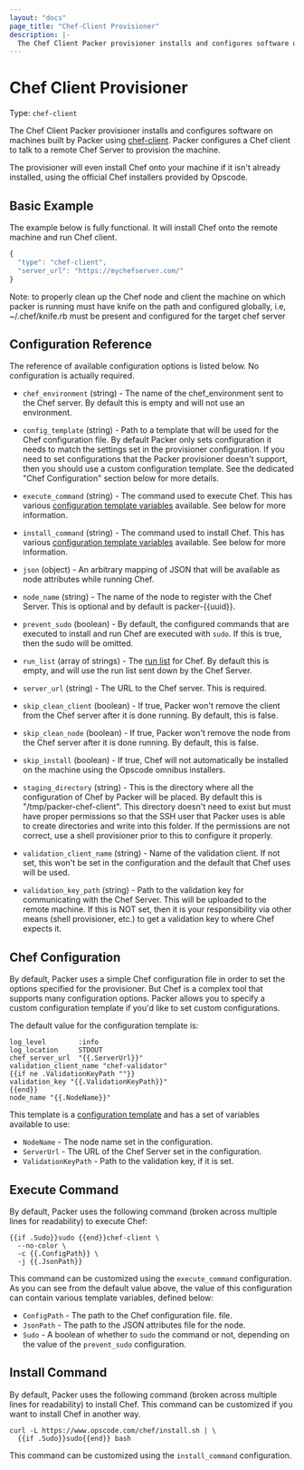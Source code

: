 ```yaml
---
layout: "docs"
page_title: "Chef-Client Provisioner"
description: |-
  The Chef Client Packer provisioner installs and configures software on machines built by Packer using chef-client. Packer configures a Chef client to talk to a remote Chef Server to provision the machine.
---
```


# Chef Client Provisioner

Type: `chef-client`

The Chef Client Packer provisioner installs and configures software on machines built
by Packer using [chef-client](http://docs.opscode.com/chef_client.html).
Packer configures a Chef client to talk to a remote Chef Server to
provision the machine.

The provisioner will even install Chef onto your machine if it isn't already
installed, using the official Chef installers provided by Opscode.

## Basic Example

The example below is fully functional. It will install Chef onto the
remote machine and run Chef client.

```javascript
{
  "type": "chef-client",
  "server_url": "https://mychefserver.com/"
}
```

Note: to properly clean up the Chef node and client the machine on which
packer is running must have knife on the path and configured globally,
i.e, ~/.chef/knife.rb must be present and configured for the target chef server

## Configuration Reference

The reference of available configuration options is listed below. No
configuration is actually required.

* `chef_environment` (string) - The name of the chef_environment sent to the
  Chef server. By default this is empty and will not use an environment.

* `config_template` (string) - Path to a template that will be used for
  the Chef configuration file. By default Packer only sets configuration
  it needs to match the settings set in the provisioner configuration. If
  you need to set configurations that the Packer provisioner doesn't support,
  then you should use a custom configuration template. See the dedicated
  "Chef Configuration" section below for more details.

* `execute_command` (string) - The command used to execute Chef. This has
  various [configuration template variables](/docs/templates/configuration-templates.html)
  available. See below for more information.

* `install_command` (string) - The command used to install Chef. This has
  various [configuration template variables](/docs/templates/configuration-templates.html)
  available. See below for more information.

* `json` (object) - An arbitrary mapping of JSON that will be available as
  node attributes while running Chef.

* `node_name` (string) - The name of the node to register with the Chef
  Server. This is optional and by default is packer-{{uuid}}.

* `prevent_sudo` (boolean) - By default, the configured commands that are
  executed to install and run Chef are executed with `sudo`. If this is true,
  then the sudo will be omitted.

* `run_list` (array of strings) - The [run list](http://docs.opscode.com/essentials_node_object_run_lists.html)
  for Chef. By default this is empty, and will use the run list sent
  down by the Chef Server.

* `server_url` (string) - The URL to the Chef server. This is required.

* `skip_clean_client` (boolean) - If true, Packer won't remove the client
  from the Chef server after it is done running. By default, this is false.

* `skip_clean_node` (boolean) - If true, Packer won't remove the node
  from the Chef server after it is done running. By default, this is false.

* `skip_install` (boolean) - If true, Chef will not automatically be installed
  on the machine using the Opscode omnibus installers.

* `staging_directory` (string) - This is the directory where all the configuration
  of Chef by Packer will be placed. By default this is "/tmp/packer-chef-client".
  This directory doesn't need to exist but must have proper permissions so that
  the SSH user that Packer uses is able to create directories and write into
  this folder. If the permissions are not correct, use a shell provisioner
  prior to this to configure it properly.

* `validation_client_name` (string) - Name of the validation client. If
  not set, this won't be set in the configuration and the default that Chef
  uses will be used.

* `validation_key_path` (string) - Path to the validation key for communicating
  with the Chef Server. This will be uploaded to the remote machine. If this
  is NOT set, then it is your responsibility via other means (shell provisioner,
  etc.) to get a validation key to where Chef expects it.

## Chef Configuration

By default, Packer uses a simple Chef configuration file in order to set
the options specified for the provisioner. But Chef is a complex tool that
supports many configuration options. Packer allows you to specify a custom
configuration template if you'd like to set custom configurations.

The default value for the configuration template is:

```liquid
log_level        :info
log_location     STDOUT
chef_server_url  "{{.ServerUrl}}"
validation_client_name "chef-validator"
{{if ne .ValidationKeyPath ""}}
validation_key "{{.ValidationKeyPath}}"
{{end}}
node_name "{{.NodeName}}"
```

This template is a [configuration template](/docs/templates/configuration-templates.html)
and has a set of variables available to use:

* `NodeName` - The node name set in the configuration.
* `ServerUrl` - The URL of the Chef Server set in the configuration.
* `ValidationKeyPath` - Path to the validation key, if it is set.

## Execute Command

By default, Packer uses the following command (broken across multiple lines
for readability) to execute Chef:

```liquid
{{if .Sudo}}sudo {{end}}chef-client \
  --no-color \
  -c {{.ConfigPath}} \
  -j {{.JsonPath}}
```

This command can be customized using the `execute_command` configuration.
As you can see from the default value above, the value of this configuration
can contain various template variables, defined below:

* `ConfigPath` - The path to the Chef configuration file.
  file.
* `JsonPath` - The path to the JSON attributes file for the node.
* `Sudo` - A boolean of whether to `sudo` the command or not, depending on
  the value of the `prevent_sudo` configuration.

## Install Command

By default, Packer uses the following command (broken across multiple lines
for readability) to install Chef. This command can be customized if you want
to install Chef in another way.

```text
curl -L https://www.opscode.com/chef/install.sh | \
  {{if .Sudo}}sudo{{end}} bash
```

This command can be customized using the `install_command` configuration.
